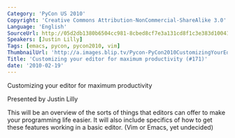 ```yaml
---
Category: 'PyCon US 2010'
Copyright: 'Creative Commons Attribution-NonCommercial-ShareAlike 3.0'
Language: 'English'
SourceUrl: http://05d2db1380b6504cc981-8cbed8cf7e3a131cd8f1c3e383d10041.r93.cf2.rackcdn.com/pycon-us-2010/245_customizing-your-editor-for-maximum-productivity-171.m4v
Speakers: [Justin Lilly]
Tags: [emacs, pycon, pycon2010, vim]
ThumbnailUrl: 'http://a.images.blip.tv/Pycon-PyCon2010CustomizingYourEditorForMaximumProductivity171712-991.jpg'
Title: 'Customizing your editor for maximum productivity (#171)'
date: '2010-02-19'
---
```

Customizing your editor for maximum productivity

Presented by Justin Lilly

This will be an overview of the sorts of things that editors can offer to make
your programming life easier. It will also include specifics of how to get
these features working in a basic editor. (Vim or Emacs, yet undecided)
